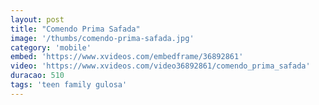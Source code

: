 ```yaml
---
layout: post
title: "Comendo Prima Safada"
image: '/thumbs/comendo-prima-safada.jpg'
category: 'mobile'
embed: 'https://www.xvideos.com/embedframe/36892861'
video: 'https://www.xvideos.com/video36892861/comendo_prima_safada'
duracao: 510
tags: 'teen family gulosa'
---
```

